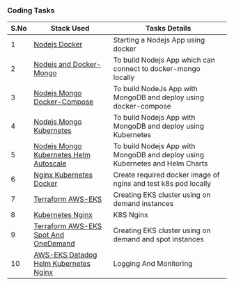 ### Coding Tasks

S.No | Stack Used                                              | Tasks Details
-----|---------------------------------------------------------|--------------------------------------------------------------
1    | [Nodejs Docker](task-001-nodejs-docker-app)             | Starting a Nodejs App using docker
2    | [Nodejs and Docker-Mongo](task-002-nodejs-mongo-docker) | To build Nodejs App which can connect to docker-mongo locally
3    | [Nodejs Mongo Docker-Compose](task-003-nodejs-mongo-docker-compose)            | To build NodeJs App with MongoDB and deploy using docker-compose             
4    | [Nodejs Mongo Kubernetes](task-004-nodejs-mongo-k8s)                           | To build Nodejs App with MongoDB and deploy using Kubernetes                 
5    | [Nodejs Mongo Kubernetes Helm Autoscale](task-005-nodejs-mongo-k8s-helm-scale) | To build Nodejs App with MongoDB and deploy using Kubernetes and Helm Charts | 
6    | [Nginx Kubernetes Docker](task-006-nginx-docker)                               | Create required docker image of nginx and test k8s pod locally               |
7    | [Terraform AWS-EKS](task-007-eks-on-demand)                                    | Creating EKS cluster using on demand instances                               |
8    | [Kubernetes Nginx](task-008-k8s-nginx)                                         | K8S Nginx                                                                    | 
9    | [Terraform AWS-EKS Spot And OneDemand](task-009-eks-spot-and-on-demand)        | Creating EKS cluster using on demand and spot instances                      | 
10   | [AWS-EKS Datadog Helm Kubernetes Nginx](task-010-logging-and-monitoring) | Logging And Monitoring                                                       |
